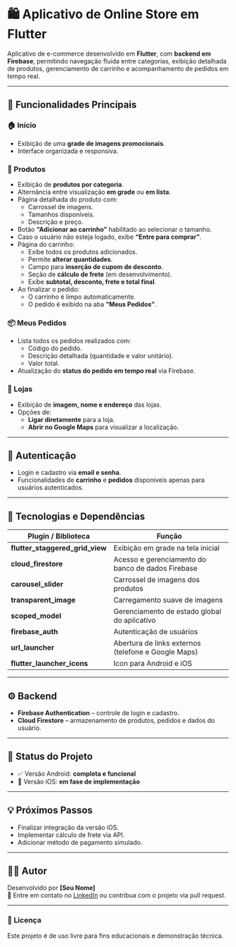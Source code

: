 # 🛍️ Aplicativo de Online Store em Flutter

Aplicativo de e-commerce desenvolvido em **Flutter**, com **backend em Firebase**, permitindo navegação fluida entre categorias, exibição detalhada de produtos, gerenciamento de carrinho e acompanhamento de pedidos em tempo real.

---

## 🚀 Funcionalidades Principais

### 🏠 Início
- Exibição de uma **grade de imagens promocionais**.
- Interface organizada e responsiva.

### 🛒 Produtos
- Exibição de **produtos por categoria**.
- Alternância entre visualização **em grade** ou **em lista**.
- Página detalhada do produto com:
  - Carrossel de imagens.
  - Tamanhos disponíveis.
  - Descrição e preço.
- Botão **“Adicionar ao carrinho”** habilitado ao selecionar o tamanho.
- Caso o usuário não esteja logado, exibe **“Entre para comprar”**.
- Página do carrinho:
  - Exibe todos os produtos adicionados.
  - Permite **alterar quantidades**.
  - Campo para **inserção de cupom de desconto**.
  - Seção de **cálculo de frete** (em desenvolvimento).
  - Exibe **subtotal, desconto, frete e total final**.
- Ao finalizar o pedido:
  - O carrinho é limpo automaticamente.
  - O pedido é exibido na aba **“Meus Pedidos”**.

### 📦 Meus Pedidos
- Lista todos os pedidos realizados com:
  - Código do pedido.
  - Descrição detalhada (quantidade e valor unitário).
  - Valor total.
- Atualização do **status do pedido em tempo real** via Firebase.

### 🏬 Lojas
- Exibição de **imagem, nome e endereço** das lojas.
- Opções de:
  - **Ligar diretamente** para a loja.
  - **Abrir no Google Maps** para visualizar a localização.

---

## 🔐 Autenticação
- Login e cadastro via **email e senha**.
- Funcionalidades de **carrinho** e **pedidos** disponíveis apenas para usuários autenticados.

---

## 🧩 Tecnologias e Dependências

| Plugin / Biblioteca | Função |
|----------------------|--------|
| **flutter_staggered_grid_view** | Exibição em grade na tela inicial |
| **cloud_firestore** | Acesso e gerenciamento do banco de dados Firebase |
| **carousel_slider** | Carrossel de imagens dos produtos |
| **transparent_image** | Carregamento suave de imagens |
| **scoped_model** | Gerenciamento de estado global do aplicativo |
| **firebase_auth** | Autenticação de usuários |
| **url_launcher** | Abertura de links externos (telefone e Google Maps) |
| **flutter_launcher_icons** | Icon para Android e iOS |

---

## ⚙️ Backend
- **Firebase Authentication** – controle de login e cadastro.  
- **Cloud Firestore** – armazenamento de produtos, pedidos e dados do usuário.

---

## 📱 Status do Projeto
- ✅ Versão Android: **completa e funcional**  
- 🚧 Versão iOS: **em fase de implementação**

---

## 💡 Próximos Passos
- Finalizar integração da versão iOS.
- Implementar cálculo de frete via API.
- Adicionar método de pagamento simulado.

---

## 👨‍💻 Autor
Desenvolvido por **[Seu Nome]**  
💬 Entre em contato no [LinkedIn](www.linkedin.com/in/alexandre-rebechi-b65106346) ou contribua com o projeto via pull request.

---

### 🏁 Licença
Este projeto é de uso livre para fins educacionais e demonstração técnica.
